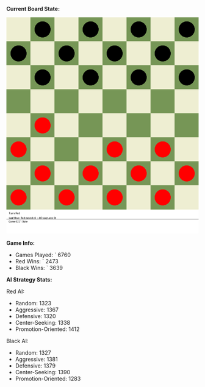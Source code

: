 
**Current Board State:**  
<!-- START_GIF -->
![Checkers Game](./checkers_game.gif)
<!-- END_GIF -->

**Game Info:**  
- Games Played: `<!-- GAMES_PLAYED --> 6760
- Red Wins: `<!-- RED_WINS --> 2473
- Black Wins: `<!-- BLACK_WINS --> 3639

<!-- AI_STATS -->
**AI Strategy Stats:**

Red AI:
- Random: 1323
- Aggressive: 1367
- Defensive: 1320
- Center-Seeking: 1338
- Promotion-Oriented: 1412

Black AI:
- Random: 1327
- Aggressive: 1381
- Defensive: 1379
- Center-Seeking: 1390
- Promotion-Oriented: 1283
